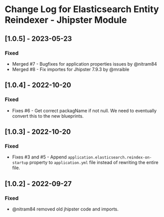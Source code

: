 # Change Log for Elasticsearch Entity Reindexer - Jhipster Module

## [1.0.5] - 2023-05-23

### Fixed

- Merged #7 - Bugfixes for application properties issues by @nitram84
- Merged #8 - Fix importes for Jhipster 7.9.3 by @mraible
## [1.0.4] - 2022-10-20

### Fixed

- Fixes #6 - Get correct packagName if not null. We need to eventually convert this to the new blueprints.

## [1.0.3] - 2022-10-20

### Fixed

- Fixes #3 and #5 - Append `application.elasticsearch.reindex-on-startup` property to `application.yml` file instead of rewriting the entire file.

## [1.0.2] - 2022-09-27

### Fixed

- @nitram84 removed old jhipster code and imports.
